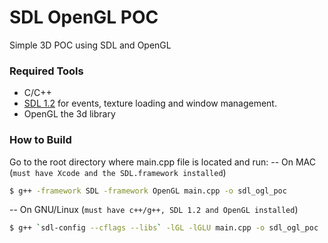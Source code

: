 # SDL OpenGL POC

Simple 3D POC using SDL and OpenGL

### Required Tools
* C/C++
* [SDL 1.2](https://www.libsdl.org/download-1.2.php) for events, texture loading and window management. 
* OpenGL the 3d library

### How to Build
Go to the root directory where main.cpp file is located and run:
 --  On MAC (`must have Xcode and the SDL.framework installed`)
```sh
$ g++ -framework SDL -framework OpenGL main.cpp -o sdl_ogl_poc
```
-- On GNU/Linux (`must have c++/g++, SDL 1.2 and OpenGL installed`)
```sh
$ g++ `sdl-config --cflags --libs` -lGL -lGLU main.cpp -o sdl_ogl_poc 
``` 

